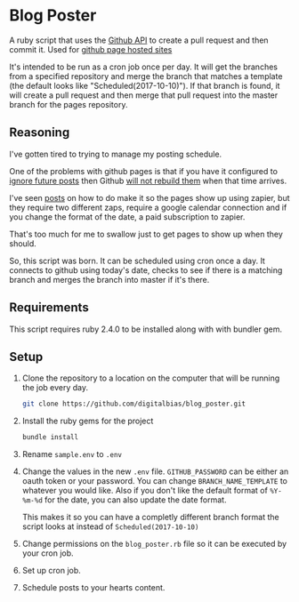 # Blog Poster

A ruby script that uses the [Github API][ghapi] to create a pull request and then commit it. Used for [github page hosted sites][ghpages]

It's intended to be run as a cron job once per day. It will get the branches from a specified repository and merge the branch that matches a template (the default looks like "Scheduled(2017-10-10)"). If that branch is found, it will create a pull request and then merge that pull request into the master branch for the pages repository. 

## Reasoning

I've gotten tired to trying to manage my posting schedule. 

One of the problems with github pages is that if you have it configured to [ignore future posts][ignore_future] then Github [will not rebuild them][gh_future] when that time arrives.

I've seen [posts][zapier] on how to do make it so the pages show up using zapier, but they require two different zaps, require a google calendar connection and if you change the format of the date, a paid subscription to zapier. 

That's too much for me to swallow just to get pages to show up when they should.

So, this script was born. It can be scheduled using cron once a day. It connects to github using today's date, checks to see if there is a matching branch and merges the branch into master if it's there.

## Requirements

This script requires ruby 2.4.0 to be installed along with with bundler gem.

## Setup 

1. Clone the repository to a location on the computer that will be running the job every day.

    ```bash
    git clone https://github.com/digitalbias/blog_poster.git
    ```

1. Install the ruby gems for the project

    ```bash
    bundle install
    ```

1. Rename `sample.env` to `.env`

1. Change the values in the new `.env` file.
    `GITHUB_PASSWORD` can be either an oauth token or your password.
    You can change `BRANCH_NAME_TEMPLATE` to whatever you would like. Also if you don't like the default format of `%Y-%m-%d` for the date, you can also update the date format.

    This makes it so you can have a completly different branch format the script looks at instead of `Scheduled(2017-10-10)`

1. Change permissions on the `blog_poster.rb` file so it can be executed by your cron job.

1. Set up cron job.

1. Schedule posts to your hearts content.


[ghapi]: https://developer.github.com/v3/
[ghpages]: https://pages.github.com/
[zapier]: http://www.east5th.co/blog/2014/12/29/scheduling-posts-with-jekyll-github-pages-and-zapier/
[gh_future]: https://github.com/jekyll/jekyll/issues/3174
[ignore_future]: http://www.fizerkhan.com/blog/posts/Working-with-upcoming-posts-in-Jekyll.html